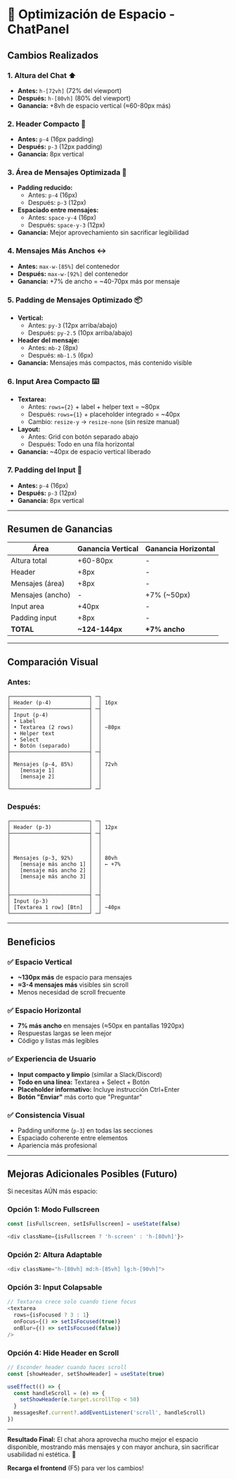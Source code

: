 # 📐 Optimización de Espacio - ChatPanel

## Cambios Realizados

### 1. **Altura del Chat** ⬆️
- **Antes:** `h-[72vh]` (72% del viewport)
- **Después:** `h-[80vh]` (80% del viewport)
- **Ganancia:** +8vh de espacio vertical (≈60-80px más)

### 2. **Header Compacto** 📏
- **Antes:** `p-4` (16px padding)
- **Después:** `p-3` (12px padding)
- **Ganancia:** 8px vertical

### 3. **Área de Mensajes Optimizada** 💬
- **Padding reducido:**
  - Antes: `p-4` (16px)
  - Después: `p-3` (12px)
- **Espaciado entre mensajes:**
  - Antes: `space-y-4` (16px)
  - Después: `space-y-3` (12px)
- **Ganancia:** Mejor aprovechamiento sin sacrificar legibilidad

### 4. **Mensajes Más Anchos** ↔️
- **Antes:** `max-w-[85%]` del contenedor
- **Después:** `max-w-[92%]` del contenedor
- **Ganancia:** +7% de ancho = ~40-70px más por mensaje

### 5. **Padding de Mensajes Optimizado** 📦
- **Vertical:**
  - Antes: `py-3` (12px arriba/abajo)
  - Después: `py-2.5` (10px arriba/abajo)
- **Header del mensaje:**
  - Antes: `mb-2` (8px)
  - Después: `mb-1.5` (6px)
- **Ganancia:** Mensajes más compactos, más contenido visible

### 6. **Input Area Compacto** ⌨️
- **Textarea:**
  - Antes: `rows={2}` + label + helper text = ~80px
  - Después: `rows={1}` + placeholder integrado = ~40px
  - Cambio: `resize-y` → `resize-none` (sin resize manual)
- **Layout:**
  - Antes: Grid con botón separado abajo
  - Después: Todo en una fila horizontal
- **Ganancia:** ~40px de espacio vertical liberado

### 7. **Padding del Input** 📝
- **Antes:** `p-4` (16px)
- **Después:** `p-3` (12px)
- **Ganancia:** 8px vertical

---

## Resumen de Ganancias

| Área | Ganancia Vertical | Ganancia Horizontal |
|------|-------------------|---------------------|
| Altura total | +60-80px | - |
| Header | +8px | - |
| Mensajes (área) | +8px | - |
| Mensajes (ancho) | - | +7% (~50px) |
| Input area | +40px | - |
| Padding input | +8px | - |
| **TOTAL** | **~124-144px** | **+7% ancho** |

---

## Comparación Visual

### Antes:
```
┌─────────────────────────┐ ─┐
│ Header (p-4)            │  │ 16px
├─────────────────────────┤ ─┤
│ Input (p-4)             │  │
│ • Label                 │  │
│ • Textarea (2 rows)     │  │ ~80px
│ • Helper text           │  │
│ • Select                │  │
│ • Botón (separado)      │  │
├─────────────────────────┤ ─┤
│                         │  │
│ Mensajes (p-4, 85%)     │  │ 72vh
│   [mensaje 1]           │  │
│   [mensaje 2]           │  │
│                         │  │
└─────────────────────────┘ ─┘
```

### Después:
```
┌─────────────────────────┐ ─┐
│ Header (p-3)            │  │ 12px
├─────────────────────────┤ ─┤
│                         │  │
│                         │  │
│                         │  │
│ Mensajes (p-3, 92%)     │  │ 80vh
│   [mensaje más ancho 1] │  │ ← +7%
│   [mensaje más ancho 2] │  │
│   [mensaje más ancho 3] │  │
│                         │  │
│                         │  │
├─────────────────────────┤ ─┤
│ Input (p-3)             │  │
│ [Textarea 1 row] [Btn]  │  │ ~40px
└─────────────────────────┘ ─┘
```

---

## Beneficios

### ✅ Espacio Vertical
- **~130px más** de espacio para mensajes
- **≈3-4 mensajes más** visibles sin scroll
- Menos necesidad de scroll frecuente

### ✅ Espacio Horizontal
- **7% más ancho** en mensajes (≈50px en pantallas 1920px)
- Respuestas largas se leen mejor
- Código y listas más legibles

### ✅ Experiencia de Usuario
- **Input compacto y limpio** (similar a Slack/Discord)
- **Todo en una línea:** Textarea + Select + Botón
- **Placeholder informativo:** Incluye instrucción Ctrl+Enter
- **Botón "Enviar"** más corto que "Preguntar"

### ✅ Consistencia Visual
- Padding uniforme (`p-3`) en todas las secciones
- Espaciado coherente entre elementos
- Apariencia más profesional

---

## Mejoras Adicionales Posibles (Futuro)

Si necesitas AÚN más espacio:

### Opción 1: Modo Fullscreen
```typescript
const [isFullscreen, setIsFullscreen] = useState(false)

<div className={isFullscreen ? 'h-screen' : 'h-[80vh]'}>
```

### Opción 2: Altura Adaptable
```typescript
<div className="h-[80vh] md:h-[85vh] lg:h-[90vh]">
```

### Opción 3: Input Colapsable
```typescript
// Textarea crece solo cuando tiene focus
<textarea 
  rows={isFocused ? 3 : 1}
  onFocus={() => setIsFocused(true)}
  onBlur={() => setIsFocused(false)}
/>
```

### Opción 4: Hide Header en Scroll
```typescript
// Esconder header cuando haces scroll
const [showHeader, setShowHeader] = useState(true)

useEffect(() => {
  const handleScroll = (e) => {
    setShowHeader(e.target.scrollTop < 50)
  }
  messagesRef.current?.addEventListener('scroll', handleScroll)
})
```

---

**Resultado Final:** El chat ahora aprovecha mucho mejor el espacio disponible, mostrando más mensajes y con mayor anchura, sin sacrificar usabilidad ni estética. 🎉

**Recarga el frontend** (F5) para ver los cambios!
